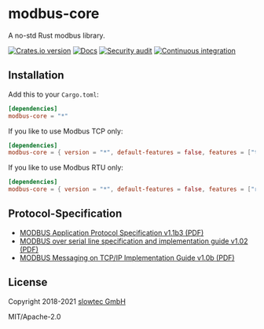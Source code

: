 # modbus-core

A no-std Rust modbus library.

[![Crates.io version](https://img.shields.io/crates/v/modbus-core.svg)](https://crates.io/crates/modbus-core)
[![Docs](https://docs.rs/modbus-core/badge.svg)](https://docs.rs/modbus-core/)
[![Security audit](https://github.com/slowtec/modbus-core/actions/workflows/security_audit.yaml/badge.svg)](https://github.com/slowtec/modbus-core/actions/workflows/security_audit.yaml)
[![Continuous integration](https://github.com/slowtec/modbus-core/actions/workflows/continuous_integration.yaml/badge.svg)](https://github.com/slowtec/modbus-core/actions/workflows/continuous_integration.yaml)

## Installation

Add this to your `Cargo.toml`:

```toml
[dependencies]
modbus-core = "*"
```

If you like to use Modbus TCP only:

```toml
[dependencies]
modbus-core = { version = "*", default-features = false, features = ["tcp"] }
```

If you like to use Modbus RTU only:

```toml
[dependencies]
modbus-core = { version = "*", default-features = false, features = ["rtu"] }
```

## Protocol-Specification

- [MODBUS Application Protocol Specification v1.1b3 (PDF)](http://modbus.org/docs/Modbus_Application_Protocol_V1_1b3.pdf)
- [MODBUS over serial line specification and implementation guide v1.02 (PDF)](http://modbus.org/docs/Modbus_over_serial_line_V1_02.pdf)
- [MODBUS Messaging on TCP/IP Implementation Guide v1.0b (PDF)](http://modbus.org/docs/Modbus_Messaging_Implementation_Guide_V1_0b.pdf)

## License

Copyright 2018-2021 [slowtec GmbH](https://www.slowtec.de)

MIT/Apache-2.0
